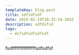 ```yaml
---
templateKey: blog-post
title: sdfsdfsdf
date: 2019-02-19T20:32:54.565Z
description: sdfdsfsd
tags:
  - dsfsdfsdfsdfsdf
---
```

fsdffffffffffffffffsdfsdfsf
